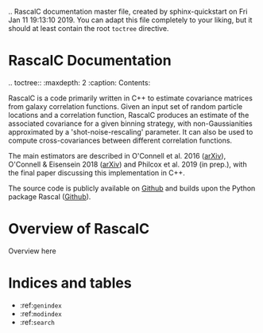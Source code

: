 .. RascalC documentation master file, created by
   sphinx-quickstart on Fri Jan 11 19:13:10 2019.
   You can adapt this file completely to your liking, but it should at least
   contain the root `toctree` directive.

RascalC Documentation
===================================

.. toctree::
   :maxdepth: 2
   :caption: Contents:

RascalC is a code primarily written in C++ to estimate covariance matrices from galaxy correlation functions. Given an input set of random particle locations and a correlation function, RascalC produces an estimate of the associated covariance for a given binning strategy, with non-Gaussianities approximated by a 'shot-noise-rescaling' parameter. It can also be used to compute cross-covariances between different correlation functions.

The main estimators are described in O'Connell et al. 2016 ([arXiv](https://arxiv.org/abs/1510.01740)), O'Connell & Eisensein 2018 ([arXiv](https://arxiv.org/abs/1808.05978)) and Philcox et al. 2019 (in prep.), with the final paper discussing this implementation in C++.

The source code is publicly available on [Github](https://github.com/oliverphilcox/RascalC) and builds upon the Python package Rascal ([Github](https://github.com/rcoconnell/Rascal)).


Overview of RascalC
=================================

Overview here

Indices and tables
==================

* :ref:`genindex`
* :ref:`modindex`
* :ref:`search`
